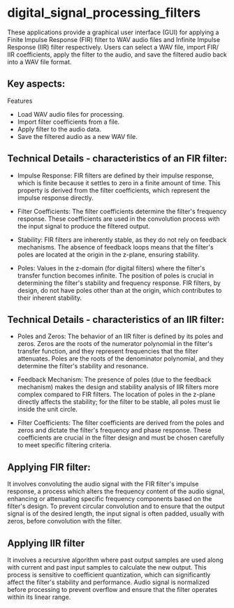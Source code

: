 # digital_signal_processing_filters

These applications provide a graphical user interface (GUI) for applying a Finite Impulse Response (FIR) filter to WAV audio files and Infinite Impulse Response (IIR) filter respectively. Users can select a WAV file, import FIR/ IIR coefficients, apply the filter to the audio, and save the filtered audio back into a WAV file format.

## Key aspects:
Features
 - Load WAV audio files for processing.
 - Import filter coefficients from a file. 
 - Apply filter to the audio data. 
 - Save the filtered audio as a new WAV file.

## Technical Details - characteristics of an FIR filter:

 - Impulse Response: FIR filters are defined by their impulse response, which is finite because it settles to zero in a finite amount of time. This property is derived from the filter coefficients, which represent the impulse response directly.

 - Filter Coefficients: The filter coefficients determine the filter's frequency response. These coefficients are used in the convolution process with the input signal to produce the filtered output.

 - Stability: FIR filters are inherently stable, as they do not rely on feedback mechanisms. The absence of feedback loops means that the filter's poles are located at the origin in the z-plane, ensuring stability.

 - Poles: Values in the z-domain (for digital filters) where the filter's transfer function becomes infinite. The position of poles is crucial in determining the filter's stability and frequency response. FIR filters, by design, do not have poles other than at the origin, which contributes to their inherent stability.

## Technical Details - characteristics of an IIR filter:

 - Poles and Zeros: The behavior of an IIR filter is defined by its poles and zeros. Zeros are the roots of the numerator polynomial in the filter's transfer function, and they represent frequencies that the filter attenuates. Poles are the roots of the denominator polynomial, and they determine the filter's stability and resonance.

 - Feedback Mechanism: The presence of poles (due to the feedback mechanism) makes the design and stability analysis of IIR filters more complex compared to FIR filters. The location of poles in the z-plane directly affects the stability; for the filter to be stable, all poles must lie inside the unit circle.

 - Filter Coefficients: The filter coefficients are derived from the poles and zeros and dictate the filter's frequency and phase response. These coefficients are crucial in the filter design and must be chosen carefully to meet specific filtering criteria.

## Applying FIR filter:
It involves convoluting the audio signal with the FIR filter's impulse response, a process which alters the frequency content of the audio signal, enhancing or attenuating specific frequency components based on the filter's design. To prevent circular convolution and to ensure that the output signal is of the desired length, the input signal is often padded, usually with zeros, before convolution with the filter.

## Applying IIR filter 
It involves a recursive algorithm where past output samples are used along with current and past input samples to calculate the new output. This process is sensitive to coefficient quantization, which can significantly affect the filter's stability and performance. Audio signal is normalized before processing to prevent overflow and ensure that the filter operates within its linear range.


